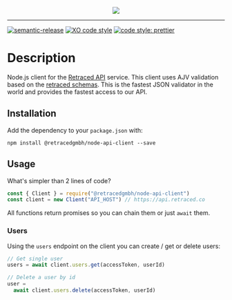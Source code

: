 <p align="center">
  <a aria-label="retraced logo" href="https://github.com/retracedgmbh/schemas">
    <img src="http://retraced-static.imgix.net/Retraced_Secondary-Logo_Black.png?w=500">
  </a>
</p>

---

[![semantic-release](https://img.shields.io/badge/%20%20%F0%9F%93%A6%F0%9F%9A%80-semantic--release-e10079.svg?style=flat-square)](https://github.com/semantic-release/semantic-release)
[![XO code style](https://img.shields.io/badge/code_style-XO-5ed9c7.svg?style=flat-square)](https://github.com/xojs/xo)
[![code style: prettier](https://img.shields.io/badge/code_style-prettier-ff69b4.svg?style=flat-square)](https://github.com/prettier/prettier)

# Description

Node.js client for the [Retraced API](https://retraced.co) service.
This client uses AJV validation based on the [retraced schemas](https://github.com/retracedgmbh/schemas). This is the fastest JSON
validator in the world and provides the fastest access to our API.

## Installation

Add the dependency to your `package.json` with:

`npm install @retracedgmbh/node-api-client --save`

## Usage

What's simpler than 2 lines of code?

```javascript
const { Client } = require("@retracedgmbh/node-api-client")
const client = new Client("API_HOST") // https://api.retraced.co 
```

All functions return promises so you can chain them or just `await` them.

### Users

Using the `users` endpoint  on the client you can create / get or delete users:

```javascript
// Get single user
users = await client.users.get(accessToken, userId)

// Delete a user by id
user =
  await client.users.delete(accessToken, userId)
```